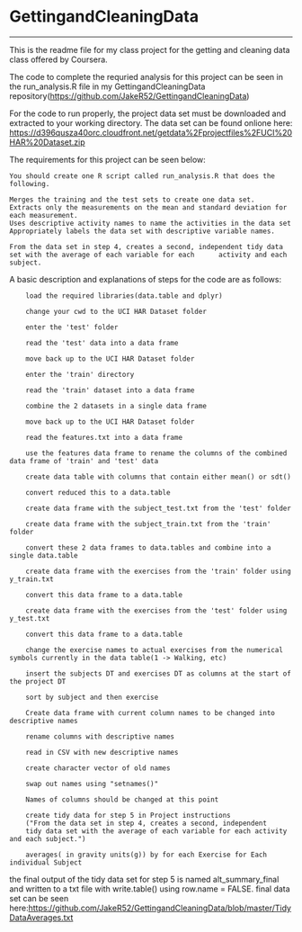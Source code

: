 # GettingandCleaningData
---
This is the readme file for my class project for the getting and cleaning data class offered by Coursera.

The code to complete the requried analysis for this project can be seen in the run_analysis.R file in my GettingandCleaningData repository(https://github.com/JakeR52/GettingandCleaningData)

For the code to run properly, the project data set must be downloaded and extracted to your working directory.  The data set can be found onlione here: https://d396qusza40orc.cloudfront.net/getdata%2Fprojectfiles%2FUCI%20HAR%20Dataset.zip

The requirements for this project can be seen below:

    You should create one R script called run_analysis.R that does the following. 

    Merges the training and the test sets to create one data set.
    Extracts only the measurements on the mean and standard deviation for each measurement. 
    Uses descriptive activity names to name the activities in the data set
    Appropriately labels the data set with descriptive variable names. 

    From the data set in step 4, creates a second, independent tidy data set with the average of each variable for each      activity and each subject.
    
A basic description and explanations of steps for the code are as follows:

        load the required libraries(data.table and dplyr)
        
        change your cwd to the UCI HAR Dataset folder
        
        enter the 'test' folder
        
        read the 'test' data into a data frame
        
        move back up to the UCI HAR Dataset folder
        
        enter the 'train' directory
        
        read the 'train' dataset into a data frame
        
        combine the 2 datasets in a single data frame
        
        move back up to the UCI HAR Dataset folder
        
        read the features.txt into a data frame
        
        use the features data frame to rename the columns of the combined data frame of 'train' and 'test' data
        
        create data table with columns that contain either mean() or sdt()
        
        convert reduced this to a data.table
        
        create data frame with the subject_test.txt from the 'test' folder 
        
        create data frame with the subject_train.txt from the 'train' folder 
        
        convert these 2 data frames to data.tables and combine into a single data.table
        
        create data frame with the exercises from the 'train' folder using y_train.txt 
        
        convert this data frame to a data.table
        
        create data frame with the exercises from the 'test' folder using y_test.txt
        
        convert this data frame to a data.table
        
        change the exercise names to actual exercises from the numerical symbols currently in the data table(1 -> Walking, etc)
        
        insert the subjects DT and exercises DT as columns at the start of the project DT
        
        sort by subject and then exercise
        
        Create data frame with current column names to be changed into descriptive names
        
        rename columns with descriptive names
        
        read in CSV with new descriptive names
        
        create character vector of old names
        
        swap out names using "setnames()"
        
        Names of columns should be changed at this point
        
        create tidy data for step 5 in Project instructions
        ("From the data set in step 4, creates a second, independent 
        tidy data set with the average of each variable for each activity and each subject.")
        
        averages( in gravity units(g)) by for each Exercise for Each individual Subject

the final output of the tidy data set for step 5 is named alt_summary_final and written to a txt file with write.table() using row.name = FALSE.
final data set can be seen here:https://github.com/JakeR52/GettingandCleaningData/blob/master/TidyDataAverages.txt








